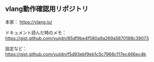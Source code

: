 ## vlang動作確認用リポジトリ

本家：
https://vlang.io/

ドキュメント読んだ時のメモ：
https://gist.github.com/yujidn/85df9be4f580a9a269a5870188c39073

設定など：
https://gist.github.com/yujidn/f5d93ebf9eb1c5c7966c117ec466ec4b

